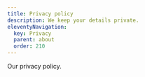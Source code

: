 ```yaml
---
title: Privacy policy
description: We keep your details private.
eleventyNavigation:
  key: Privacy
  parent: about
  order: 210
---
```


Our privacy policy.
